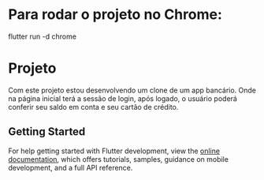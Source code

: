 # Para rodar o projeto no Chrome:

flutter run -d chrome

# Projeto

Com este projeto estou desenvolvendo um clone de um app bancário.
Onde na página inicial terá a sessão de login, após logado, o usuário poderá conferir seu saldo em conta e seu cartão de crédito.

## Getting Started


For help getting started with Flutter development, view the
[online documentation](https://docs.flutter.dev/), which offers tutorials,
samples, guidance on mobile development, and a full API reference.
